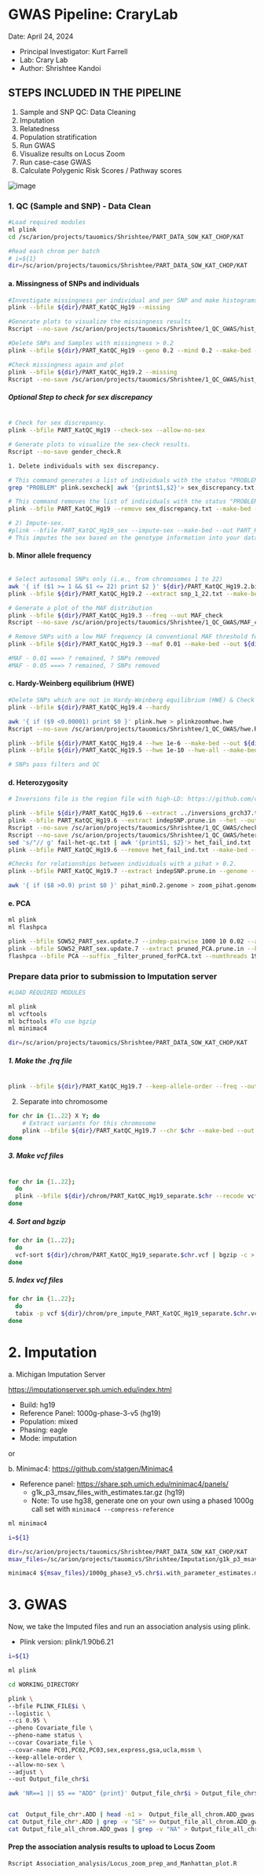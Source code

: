 # GWAS Pipeline: CraryLab

Date: April 24, 2024

* Principal Investigator: Kurt Farrell
* Lab: Crary Lab
* Author: Shrishtee Kandoi


## STEPS INCLUDED IN THE PIPELINE

1. Sample and SNP QC: Data Cleaning
2. Imputation
3. Relatedness
4. Population stratification
5. Run GWAS
6. Visualize results on Locus Zoom
7. Run case-case GWAS
8. Calculate Polygenic Risk Scores / Pathway scores

![image](https://github.com/Shrishtee-kandoi/GWAS_Pipeline_CraryLab/assets/98359418/4d515baa-2f33-4be3-ad51-fbf7ea45e7f2)

### 1. QC (Sample and SNP) - Data Clean

```bash
#Load required modules
ml plink
cd /sc/arion/projects/tauomics/Shrishtee/PART_DATA_SOW_KAT_CHOP/KAT

#Read each chrom per batch
# i=${1}
dir=/sc/arion/projects/tauomics/Shrishtee/PART_DATA_SOW_KAT_CHOP/KAT
```

#### a. Missingness of SNPs and individuals

```bash
#Investigate missingness per individual and per SNP and make histograms
plink --bfile ${dir}/PART_KatQC_Hg19 --missing

#Generate plots to visualize the missingness results
Rscript --no-save /sc/arion/projects/tauomics/Shrishtee/1_QC_GWAS/hist_miss.R

#Delete SNPs and Samples with missingness > 0.2
plink --bfile ${dir}/PART_KatQC_Hg19 --geno 0.2 --mind 0.2 --make-bed --out ${dir}/PART_KatQC_Hg19.2 -keep-allele-order

#Check missingness again and plot
plink --bfile ${dir}/PART_KatQC_Hg19.2 --missing
Rscript --no-save /sc/arion/projects/tauomics/Shrishtee/1_QC_GWAS/hist_miss.R
```


##### Optional Step to check for sex discrepancy

```bash

# Check for sex discrepancy.
plink --bfile PART_KatQC_Hg19 --check-sex --allow-no-sex

# Generate plots to visualize the sex-check results.
Rscript --no-save gender_check.R

1. Delete individuals with sex discrepancy.

# This command generates a list of individuals with the status "PROBLEM".
grep "PROBLEM" plink.sexcheck| awk '{print$1,$2}'> sex_discrepancy.txt

# This command removes the list of individuals with the status "PROBLEM".
plink --bfile PART_KatQC_Hg19 --remove sex_discrepancy.txt --make-bed --out PART_KatQC_Hg19_sex

# 2) Impute-sex.
#plink --bfile PART_KatQC_Hg19_sex --impute-sex --make-bed --out PART_KatQC_Hg19_imputed_sex
# This imputes the sex based on the genotype information into your data set.

```

#### b. Minor allele frequency

```bash

# Select autosomal SNPs only (i.e., from chromosomes 1 to 22)
awk '{ if ($1 >= 1 && $1 <= 22) print $2 }' ${dir}/PART_KatQC_Hg19.2.bim > snp_1_22.txt
plink --bfile ${dir}/PART_KatQC_Hg19.2 --extract snp_1_22.txt --make-bed --out ${dir}/PART_KatQC_Hg19.3

# Generate a plot of the MAF distribution
plink --bfile ${dir}/PART_KatQC_Hg19.3 --freq --out MAF_check
Rscript --no-save /sc/arion/projects/tauomics/Shrishtee/1_QC_GWAS/MAF_check.R

# Remove SNPs with a low MAF frequency (A conventional MAF threshold for a regular GWAS is between 0.01 or 0.05, depending on sample size)
plink --bfile ${dir}/PART_KatQC_Hg19.3 --maf 0.01 --make-bed --out ${dir}/PART_KatQC_Hg19.4

#MAF - 0.01 ===> ? remained, ? SNPs removed
#MAF - 0.05 ===> ? remained, ? SNPs removed

```

#### c. Hardy-Weinberg equilibrium (HWE)

```bash
#Delete SNPs which are not in Hardy-Weinberg equilibrium (HWE) & Check the distribution of HWE p-values of all SNPs
plink --bfile ${dir}/PART_KatQC_Hg19.4 --hardy

awk '{ if ($9 <0.00001) print $0 }' plink.hwe > plinkzoomhwe.hwe
Rscript --no-save /sc/arion/projects/tauomics/Shrishtee/1_QC_GWAS/hwe.R

plink --bfile ${dir}/PART_KatQC_Hg19.4 --hwe 1e-6 --make-bed --out ${dir}/PART_KatQC_Hg19.5
plink --bfile ${dir}/PART_KatQC_Hg19.5 --hwe 1e-10 --hwe-all --make-bed --out ${dir}/PART_KatQC_Hg19.6

# SNPs pass filters and QC

```

#### d. Heterozygosity

```bash
# Inversions file is the region file with high-LD: https://github.com/cran/plinkQC/blob/master/inst/extdata/high-LD-regions-hg19-GRCh37.txt

plink --bfile ${dir}/PART_KatQC_Hg19.6 --extract ../inversions_grch37.txt --range --indep-pairwise 50 5 0.2 --out indepSNP
plink --bfile PART_KatQC_Hg19.6 --extract indepSNP.prune.in --het --out R_check
Rscript --no-save /sc/arion/projects/tauomics/Shrishtee/1_QC_GWAS/check_heterozygosity_rate.R
Rscript --no-save /sc/arion/projects/tauomics/Shrishtee/1_QC_GWAS/heterozygosity_outliers_list.R
sed 's/"// g' fail-het-qc.txt | awk '{print$1, $2}'> het_fail_ind.txt
plink --bfile PART_KatQC_Hg19.6 --remove het_fail_ind.txt --make-bed --out PART_KatQC_Hg19.7

```

```bash
#Checks for relationships between individuals with a pihat > 0.2.
plink --bfile PART_KatQC_Hg19.7 --extract indepSNP.prune.in --genome --min 0.2 --out pihat_min0.2

awk '{ if ($8 >0.9) print $0 }' pihat_min0.2.genome > zoom_pihat.genome

```

#### e. PCA

```bash
ml plink
ml flashpca

plink --bfile SOW52_PART_sex.update.7 --indep-pairwise 1000 10 0.02 --autosome --keep-allele-order --out pruned_PCA
plink --bfile SOW52_PART_sex.update.7 --extract pruned_PCA.prune.in --keep-allele-order --make-bed --out PCA
flashpca --bfile PCA --suffix _filter_pruned_forPCA.txt --numthreads 19
```

### Prepare data prior to submission to Imputation server


```bash
#LOAD REQUIRED MODULES

ml plink
ml vcftools
ml bcftools #To use bgzip
ml minimac4

dir=/sc/arion/projects/tauomics/Shrishtee/PART_DATA_SOW_KAT_CHOP/KAT
```

##### 1. Make the .frq file

```bash

plink --bfile ${dir}/PART_KatQC_Hg19.7 --keep-allele-order --freq --out ${dir}/PART_KatQC_Hg19.7 --allow-no-sex
```
2. Separate into chromosome

```bash
for chr in {1..22} X Y; do
    # Extract variants for this chromosome
    plink --bfile ${dir}/PART_KatQC_Hg19.7 --chr $chr --make-bed --out ${dir}/chrom/PART_KatQC_Hg19_separate.$chr
done
```

##### 3. Make vcf files

```bash

for chr in {1..22};
  do
  plink --bfile ${dir}/chrom/PART_KatQC_Hg19_separate.$chr --recode vcf --chr $chr --out ${dir}/chrom/PART_KatQC_Hg19_separate.$chr --allow-no-sex
done
```

##### 4. Sort and bgzip

```bash
for chr in {1..22};
  do
  vcf-sort ${dir}/chrom/PART_KatQC_Hg19_separate.$chr.vcf | bgzip -c > ${dir}/chrom/pre_impute_PART_KatQC_Hg19_separate.$chr.vcf.gz
done
```

##### 5. Index vcf files

```bash
for chr in {1..22};
  do
  tabix -p vcf ${dir}/chrom/pre_impute_PART_KatQC_Hg19_separate.$chr.vcf.gz
done
```



# 2. Imputation

a. Michigan Imputation Server

https://imputationserver.sph.umich.edu/index.html

* Build: hg19
* Reference Panel: 1000g-phase-3-v5 (hg19)
* Population: mixed
* Phasing: eagle
* Mode: imputation

or 

b. Minimac4: https://github.com/statgen/Minimac4

* Reference panel: https://share.sph.umich.edu/minimac4/panels/
    * g1k_p3_msav_files_with_estimates.tar.gz (hg19)
    * Note: To use hg38, generate one on your own using a phased 1000g call set with `minimac4 --compress-reference`

```bash
ml minimac4

i=${1}

dir=/sc/arion/projects/tauomics/Shrishtee/PART_DATA_SOW_KAT_CHOP/KAT
msav_files=/sc/arion/projects/tauomics/Shrishtee/Imputation/g1k_p3_msav_files_with_estimates

minimac4 ${msav_files}/1000g_phase3_v5.chr$i.with_parameter_estimates.msav ${dir}/chrom/pre_impute_PART_KatQC_Hg19_separate.$i.vcf.gz -o ${dir}/Imputed/imputed_PART_KatQC_Hg19_separate.$i.vcf.gz

```


# 3. GWAS

Now, we take the Imputed files and run an association analysis using plink.
* Plink version: plink/1.90b6.21

```bash
i=${1}

ml plink

cd WORKING_DIRECTORY

plink \
--bfile PLINK_FILE$i \
--logistic \
--ci 0.95 \
--pheno Covariate_file \
--pheno-name status \
--covar Covariate_file \
--covar-name PC01,PC02,PC03,sex,express,gsa,ucla,mssm \
--keep-allele-order \
--allow-no-sex \
--adjust \
--out Output_file_chr$i

awk 'NR==1 || $5 == "ADD" {print}' Output_file_chr$i > Output_file_chr$i.ADD


cat  Output_file_chr*.ADD | head -n1 >  Output_file_all_chrom.ADD_gwas
cat Output_file_chr*.ADD | grep -v "SE" >> Output_file_all_chrom.ADD_gwas
cat Output_file_all_chrom.ADD_gwas | grep -v "NA" > Output_file_all_chrom.ADD_gwas_without_NA

```

#### Prep the association analysis results to upload to Locus Zoom
```Rscript Association_analysis/Locus_zoom_prep_and_Manhattan_plot.R ```



